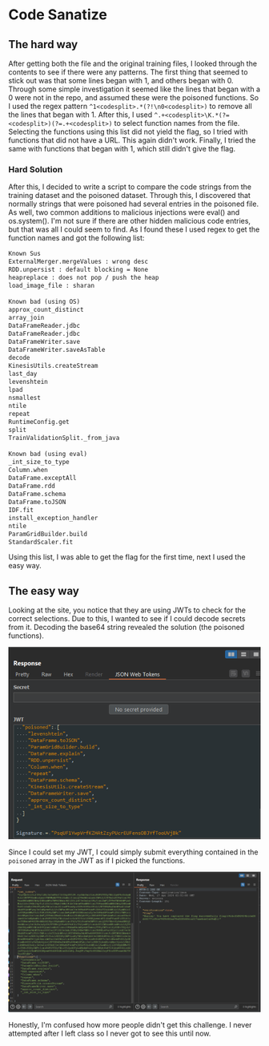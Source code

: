 # Code Sanatize

## The hard way

After getting both the file and the original training files, I looked through the contents to see if there were any patterns. The first thing that seemed to stick out was that some lines began with 1, and others began with 0. Through some simple investigation it seemed like the lines that began with a 0 were not in the repo, and assumed these were the poisoned functions. So I used the regex pattern `^1<codesplit>.*(?!\n0<codesplit>)` to remove all the lines that began with 1. After this, I used `^.+<codesplit>\K.*(?=<codesplit>)(?=.+<codesplit>)` to select function names from the file. Selecting the functions using this list did not yield the flag, so I tried with functions that did not have a URL. This again didn't work. Finally, I tried the same with functions that began with 1, which still didn't give the flag.

### Hard Solution

After this, I decided to write a script to compare the code strings from the training dataset and the poisoned dataset. Through this, I discovered that normally strings that were poisoned had several entries in the poisoned file. As well, two common additions to malicious injections were eval() and os.system(). I'm not sure if there are other hidden malicious code entries, but that was all I could seem to find. As I found these I used regex to get the function names and got the following list:

```
Known Sus
ExternalMerger.mergeValues : wrong desc
RDD.unpersist : default blocking = None
heapreplace : does not pop / push the heap
load_image_file : sharan

Known bad (using OS)
approx_count_distinct
array_join
DataFrameReader.jdbc
DataFrameReader.jdbc
DataFrameWriter.save
DataFrameWriter.saveAsTable
decode
KinesisUtils.createStream
last_day
levenshtein
lpad
nsmallest
ntile
repeat
RuntimeConfig.get
split
TrainValidationSplit._from_java

Known bad (using eval)
_int_size_to_type
Column.when
DataFrame.exceptAll
DataFrame.rdd
DataFrame.schema
DataFrame.toJSON
IDF.fit
install_exception_handler
ntile
ParamGridBuilder.build
StandardScaler.fit
```

Using this list, I was able to get the flag for the first time, next I used the easy way.


## The easy way

Looking at the site, you notice that they are using JWTs to check for the correct selections. Due to this, I wanted to see if I could decode secrets from it. Decoding the base64 string revealed the solution (the poisoned functions). 

![Getting the poisoned functions from the JWT](jwt.png)

Since I could set my JWT, I could simply submit everything contained in the `poisoned` array in the JWT as if I picked the functions. 

![Entering the function from the JWT](jwt-success.png)

Honestly, I'm confused how more people didn't get this challenge. I never attempted after I left class so I never got to see this until now.

